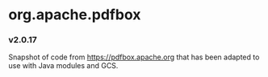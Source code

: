# org.apache.pdfbox
### v2.0.17

Snapshot of code from https://pdfbox.apache.org that has been adapted to use with Java modules and GCS.
